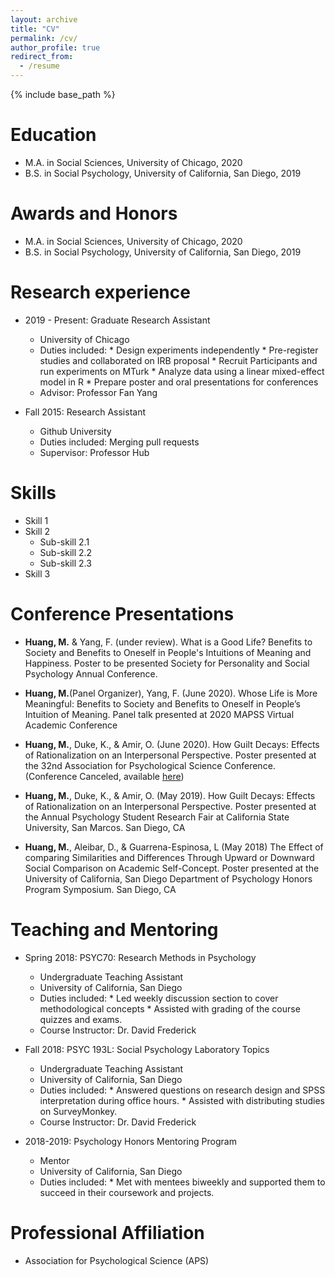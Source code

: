 ```yaml
---
layout: archive
title: "CV"
permalink: /cv/
author_profile: true
redirect_from:
  - /resume
---
```


{% include base_path %}

Education
======
* M.A. in Social Sciences, University of Chicago, 2020
* B.S. in Social Psychology, University of California, San Diego, 2019

Awards and Honors
======
* M.A. in Social Sciences, University of Chicago, 2020
* B.S. in Social Psychology, University of California, San Diego, 2019

Research experience
======
* 2019 - Present: Graduate Research Assistant
  * University of Chicago
  * Duties included: 
        * Design experiments independently
        * Pre-register studies and collaborated on IRB proposal
        * Recruit Participants and run experiments on MTurk
        * Analyze data using a linear mixed-effect model in R
        * Prepare poster and oral presentations for conferences
  * Advisor: Professor Fan Yang

* Fall 2015: Research Assistant
  * Github University
  * Duties included: Merging pull requests
  * Supervisor: Professor Hub
  
Skills
======
* Skill 1
* Skill 2
  * Sub-skill 2.1
  * Sub-skill 2.2
  * Sub-skill 2.3
* Skill 3

Conference Presentations
======
* **Huang, M.** & Yang, F. (under review). What is a Good Life? Benefits to Society and Benefits to Oneself in People's Intuitions of Meaning and Happiness. Poster to be presented Society for Personality and Social Psychology Annual Conference.

 * **Huang, M.**(Panel Organizer), Yang, F. (June 2020). Whose Life is More Meaningful: Benefits to Society and Benefits to Oneself in People’s Intuition of Meaning. Panel talk presented at 2020 MAPSS Virtual Academic Conference

 * **Huang, M.**, Duke, K., & Amir, O. (June 2020). How Guilt Decays: Effects of Rationalization on an Interpersonal Perspective. Poster presented at the 32nd Association for Psychological Science Conference. (Conference Canceled, available [here](https://psychologicalscience.confex.com/psychologicalscience/2020annual/meetingapp.cgi/Paper/32065))
 
 * **Huang, M.**, Duke, K., & Amir, O. (May 2019). How Guilt Decays: Effects of Rationalization on an Interpersonal Perspective. Poster presented at the Annual Psychology Student Research Fair at California State University, San Marcos. San Diego, CA
 
 * **Huang, M.**, Aleibar, D., & Guarrena-Espinosa, L (May 2018) The Effect of comparing Similarities and Differences Through Upward or Downward Social Comparison on Academic Self-Concept. Poster presented at the University of California, San Diego Department of Psychology Honors Program Symposium. San Diego, CA

  
  
Teaching and Mentoring
======
* Spring 2018: PSYC70: Research Methods in Psychology
  * Undergraduate Teaching Assistant
  * University of California, San Diego
  * Duties included: 
        * Led weekly discussion section to cover methodological concepts
        * Assisted with grading of the course quizzes and exams.
  * Course Instructor: Dr. David Frederick

* Fall 2018: PSYC 193L: Social Psychology Laboratory Topics 
  * Undergraduate Teaching Assistant
  * University of California, San Diego
  * Duties included: 
        * Answered questions on research design and SPSS interpretation during office hours.
        * Assisted with distributing studies on SurveyMonkey.
  * Course Instructor: Dr. David Frederick

* 2018-2019: Psychology Honors Mentoring Program 
  * Mentor
  * University of California, San Diego
  * Duties included: 
        * Met with mentees biweekly and supported them to succeed in their coursework and projects.
  
Professional Affiliation
======
* Association for Psychological Science (APS)
